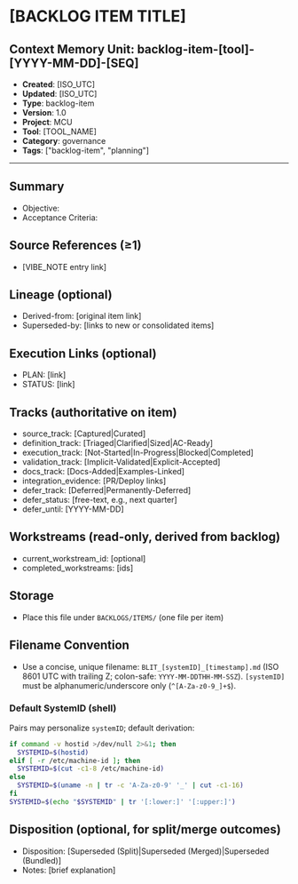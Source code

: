 # [BACKLOG ITEM TITLE]

## Context Memory Unit: backlog-item-[tool]-[YYYY-MM-DD]-[SEQ]
- **Created**: [ISO_UTC]
- **Updated**: [ISO_UTC]
- **Type**: backlog-item
- **Version**: 1.0
- **Project**: MCU
- **Tool**: [TOOL_NAME]
- **Category**: governance
- **Tags**: ["backlog-item", "planning"]

---

## Summary
- Objective:
- Acceptance Criteria:

## Source References (≥1)
- [VIBE_NOTE entry link]

## Lineage (optional)
- Derived-from: [original item link]
- Superseded-by: [links to new or consolidated items]

## Execution Links (optional)
- PLAN: [link]
- STATUS: [link]

## Tracks (authoritative on item)
- source_track: [Captured|Curated]
- definition_track: [Triaged|Clarified|Sized|AC-Ready]
- execution_track: [Not-Started|In-Progress|Blocked|Completed]
- validation_track: [Implicit-Validated|Explicit-Accepted]
- docs_track: [Docs-Added|Examples-Linked]
- integration_evidence: [PR/Deploy links]
- defer_track: [Deferred|Permanently-Deferred]
- defer_status: [free-text, e.g., next quarter]
- defer_until: [YYYY-MM-DD]

## Workstreams (read-only, derived from backlog)
- current_workstream_id: [optional]
- completed_workstreams: [ids]

## Storage
- Place this file under `BACKLOGS/ITEMS/` (one file per item)

## Filename Convention
 - Use a concise, unique filename: `BLIT_[systemID]_[timestamp].md` (ISO 8601 UTC with trailing Z; colon-safe: `YYYY-MM-DDTHH-MM-SSZ`). `[systemID]` must be alphanumeric/underscore only (`^[A-Za-z0-9_]+$`).

### Default SystemID (shell)
Pairs may personalize `systemID`; default derivation:

```bash
if command -v hostid >/dev/null 2>&1; then
  SYSTEMID=$(hostid)
elif [ -r /etc/machine-id ]; then
  SYSTEMID=$(cut -c1-8 /etc/machine-id)
else
  SYSTEMID=$(uname -n | tr -c 'A-Za-z0-9' '_' | cut -c1-16)
fi
SYSTEMID=$(echo "$SYSTEMID" | tr '[:lower:]' '[:upper:]')
```

## Disposition (optional, for split/merge outcomes)
- Disposition: [Superseded (Split)|Superseded (Merged)|Superseded (Bundled)]
- Notes: [brief explanation]
